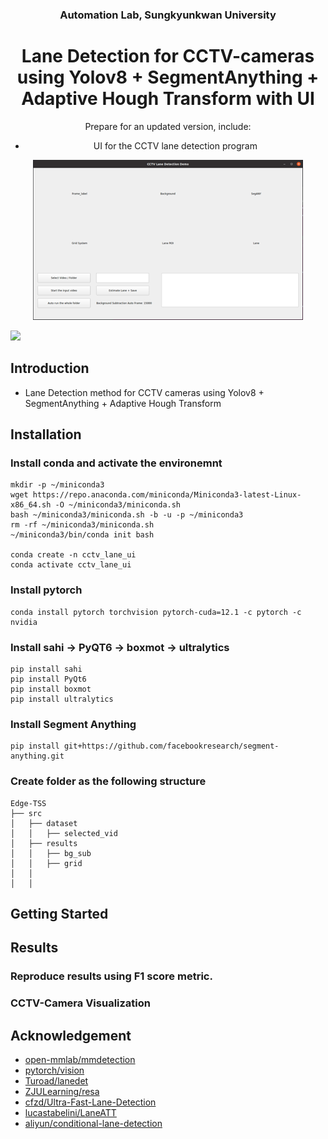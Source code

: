 


<div align="center">

### Automation Lab, Sungkyunkwan University
  
# Lane Detection for CCTV-cameras using Yolov8 + SegmentAnything + Adaptive Hough Transform with UI

Prepare for an updated version, include:

- UI for the CCTV lane detection program

![/UI for the CCTV lane detection program](.github/Lane_CCTV_UI.png)

</div>

![](https://img.shields.io/github/downloads/SKKU-AutoLab-VSW/ETSS-03-LaneDet/total.svg?style=for-the-badge)

## Introduction

- Lane Detection method for CCTV cameras using Yolov8 + SegmentAnything + Adaptive Hough Transform

## Installation

### Install conda and activate the environemnt
```Shell
mkdir -p ~/miniconda3
wget https://repo.anaconda.com/miniconda/Miniconda3-latest-Linux-x86_64.sh -O ~/miniconda3/miniconda.sh
bash ~/miniconda3/miniconda.sh -b -u -p ~/miniconda3 
rm -rf ~/miniconda3/miniconda.sh
~/miniconda3/bin/conda init bash

conda create -n cctv_lane_ui
conda activate cctv_lane_ui
```

### Install pytorch

```Shell
conda install pytorch torchvision pytorch-cuda=12.1 -c pytorch -c nvidia
```

### Install sahi -> PyQT6 -> boxmot -> ultralytics
```Shell
pip install sahi
pip install PyQt6
pip install boxmot
pip install ultralytics
```

### Install Segment Anything
```Shell
pip install git+https://github.com/facebookresearch/segment-anything.git
```

### Create folder as the following structure
```Shell
Edge-TSS
├── src
│   ├── dataset
│   │   ├── selected_vid
│   ├── results
│   │   ├── bg_sub
│   │   ├── grid
│   │
│   │  
```
 


## Getting Started

<!---
### Training and Evaluate CLRNet using Tusimple and CULane

```Shell
python main.py [configs/path_to_your_config] --gpus [gpu_num]
```
For example, run
```Shell
python main.py configs/clrnet/clr_resnet18_culane.py --gpus 0
```

For testing, run
```Shell
python main.py [configs/path_to_your_config] --[test|validate] --load_from [path_to_your_model] --gpus [gpu_num]
```

For example, run
```Shell
python main.py configs/clrnet/clr_dla34_culane.py --validate --load_from culane_dla34.pth --gpus 0
```


### Prepare CCTV-Camera Dataset

Contact administrator for dataset.

For CCTV-Camera, the folder structure is like this:

```
$CCTV-CameraROOT/Suwon_Initial      # data folders
$CCTV-CameraROOT/Suwon              # data folders
$CCTV-CameraROOT/list               # data lists
```

### Run inference for CCTV-Camera Dataset

Download the "r101_tusimple_ckpt69.pth" weight from [trained-weights]

Then run: 
```Shell
python cctv_infer.py configs/clrnet/clr_resnet101_tusimple_cctv.py --test --load_from r101_tusimple_ckpt69.pth --gpus 0 --view
```
--->

## Results
<!---
[trained-weights]: https://drive.google.com/drive/folders/1N3EUMyaFJnCrAWhJkmEpeWx39gCa3Mo_?usp=share_link
--->

### Reproduce results using F1 score metric. 
<!---
| Backbone                                                |    CULane     |   Tusimple    |
|:--------------------------------------------------------|:-------------:|:-------------:|
| CLRNet-Resnet18  / [CLRNet-Resnet18*][trained-weights]  | 79.58 / 79.49 | 97.89 / 97.82 |
| CLRNet-Resnet34  / [CLRNet-Resnet34*][trained-weights]  | 79.73 / 79.44 | 97.82 / 97.97 |
| CLRNet-Resnet101 / [CLRNet-Resnet101*][trained-weights] | 80.13 / 79.92 | 97.62 / 97.71 |
'*' method is the reproduced results.

'F1@50' refers to the official metric,
i.e., F1 score when IoU threshold is 0.5 between the gt and prediction. 'F1@75' is the F1 score when IoU threshold is 0.75.
--->

### CCTV-Camera Visualization 
<!---
![CCTV-Camera Visualization](.github/vis_img/cctv_dataset_vis_new.png)
--->



##  Acknowledgement
<!--ts-->
* [open-mmlab/mmdetection](https://github.com/open-mmlab/mmdetection)
* [pytorch/vision](https://github.com/pytorch/vision)
* [Turoad/lanedet](https://github.com/Turoad/lanedet)
* [ZJULearning/resa](https://github.com/ZJULearning/resa)
* [cfzd/Ultra-Fast-Lane-Detection](https://github.com/cfzd/Ultra-Fast-Lane-Detection)
* [lucastabelini/LaneATT](https://github.com/lucastabelini/LaneATT)
* [aliyun/conditional-lane-detection](https://github.com/aliyun/conditional-lane-detection)
<!--te-->

